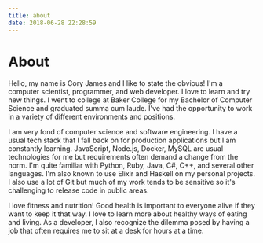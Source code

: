```yaml
---
title: about
date: 2018-06-28 22:28:59
---
```

# About
Hello, my name is Cory James and I like to state the obvious! I'm a computer scientist, programmer, and web developer. I love to learn and try new things. I went to college at Baker College for my Bachelor of Computer Science and graduated summa cum laude. I've had the opportunity to work in a variety of different environments and positions.

I am very fond of computer science and software engineering. I have a usual tech stack that I fall back on for production applications but I am constantly learning. JavaScript, Node.js, Docker, MySQL are usual technologies for me but requirements often demand a change from the norm. I'm quite familiar with Python, Ruby, Java, C#, C++, and several other languages. I'm also known to use Elixir and Haskell on my personal projects. I also use a lot of Git but much of my work tends to be sensitive so it's challenging to release code in public areas.

I love fitness and nutrition! Good health is important to everyone alive if they want to keep it that way. I love to learn more about healthy ways of eating and living. As a developer, I also recognize the dilemma posed by having a job that often requires me to sit at a desk for hours at a time. 